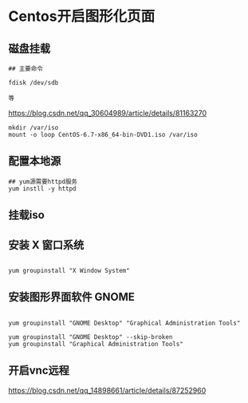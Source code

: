 # Centos开启图形化页面

## 磁盘挂载

```shell
## 主要命令

fdisk /dev/sdb

等
```



https://blog.csdn.net/qq_30604989/article/details/81163270



```shell
mkdir /var/iso
mount -o loop CentOS-6.7-x86_64-bin-DVD1.iso /var/iso
```







## 配置本地源



```shell
## yum源需要httpd服务
yum instll -y httpd

```







## 挂载iso












## 安装 X 窗口系统

```shell

yum groupinstall "X Window System" 
```



## 安装图形界面软件 GNOME

```shell

yum groupinstall "GNOME Desktop" "Graphical Administration Tools"
```





```shell
yum groupinstall "GNOME Desktop" --skip-broken
yum groupinstall "Graphical Administration Tools"
```



## 开启vnc远程

https://blog.csdn.net/qq_14898661/article/details/87252960